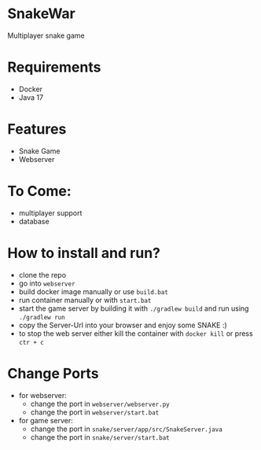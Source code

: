 # SnakeWar
Multiplayer snake game

# Requirements
- Docker
- Java 17


# Features
- Snake Game
- Webserver

# To Come:
- multiplayer support
- database

# How to install and run?
- clone the repo
- go into `webserver`
- build docker image manually or use `build.bat`
- run container manually or with `start.bat`
- start the game server by building it with `./gradlew build` and run using `./gradlew run`
- copy the Server-Url into your browser and enjoy some SNAKE :)
- to stop the web server either kill the container with `docker kill` or press `ctr + c`

# Change Ports
- for webserver:
    - change the port in `webserver/webserver.py`
    - change the port in `webserver/start.bat`
- for game server:
    - change the port in `snake/server/app/src/SnakeServer.java`
    - change the port in `snake/server/start.bat`